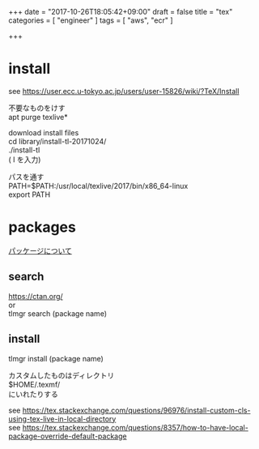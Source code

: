+++
date = "2017-10-26T18:05:42+09:00"
draft = false
title = "tex"
categories = [ "engineer" ]
tags = [ "aws", "ecr" ]

+++

# install

see https://user.ecc.u-tokyo.ac.jp/users/user-15826/wiki/?TeX/Install  

不要なものをけす  
apt purge texlive*  

download install files  
cd library/install-tl-20171024/  
./install-tl  
( I を入力)  

パスを通す  
PATH=$PATH:/usr/local/texlive/2017/bin/x86_64-linux  
export PATH  

# packages

[パッケージについて](http://www.biwako.shiga-u.ac.jp/sensei/kumazawa/aboutsty.html)  

## search

https://ctan.org/  
or  
tlmgr search (package name)  

## install

tlmgr install (package name)

カスタムしたものはディレクトリ  
$HOME/.texmf/  
にいれたりする  

see https://tex.stackexchange.com/questions/96976/install-custom-cls-using-tex-live-in-local-directory  
see https://tex.stackexchange.com/questions/8357/how-to-have-local-package-override-default-package  


